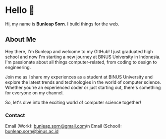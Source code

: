 # Hello 👋
Hi, my name is **Bunleap Sorn**. I build things for the web.

## About Me
Hey there, I'm Bunleap and welcome to my GItHub! I just graduated high school and now I'm starting a new journey at BINUS University in Indonesia. I'm passionate about all things computer-related, from coding to design to engineering.

Join me as I share my experiences as a student at BINUS University and explore the latest trends and technologies in the world of computer science. Whether you're an experienced coder or just starting out, there's something for everyone on my channel.

So, let's dive into the exciting world of computer science together!

### Contact
Email (Work): bunleap.sorn@gmail.com\n
Email (School): bunleap.sorn@binus.ac.id
